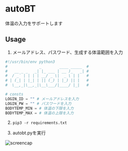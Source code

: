 # autoBT

体温の入力をサポートします

## Usage

1. メールアドレス、パスワード、生成する体温範囲を入力

```python
#!/usr/bin/env python3
#              _        ____ _____  #
#   __ _ _   _| |_ ___ | __ )_   _| #
#  / _` | | | | __/ _ \|  _ \ | |   #
# | (_| | |_| | || (_) | |_) || |   #
#  \__,_|\__,_|\__\___/|____/ |_|   #

# consts
LOGIN_ID = "" # メールアドレスを入力
LOGIN_PW = "" # パスワードを入力
BODYTEMP_MIN = # 体温の下限を入力
BODYTEMP_MAX = # 体温の上限を入力
```

2. `pip3 -r requirements.txt`

3. autobt.pyを実行

![screencap](out.gif)
